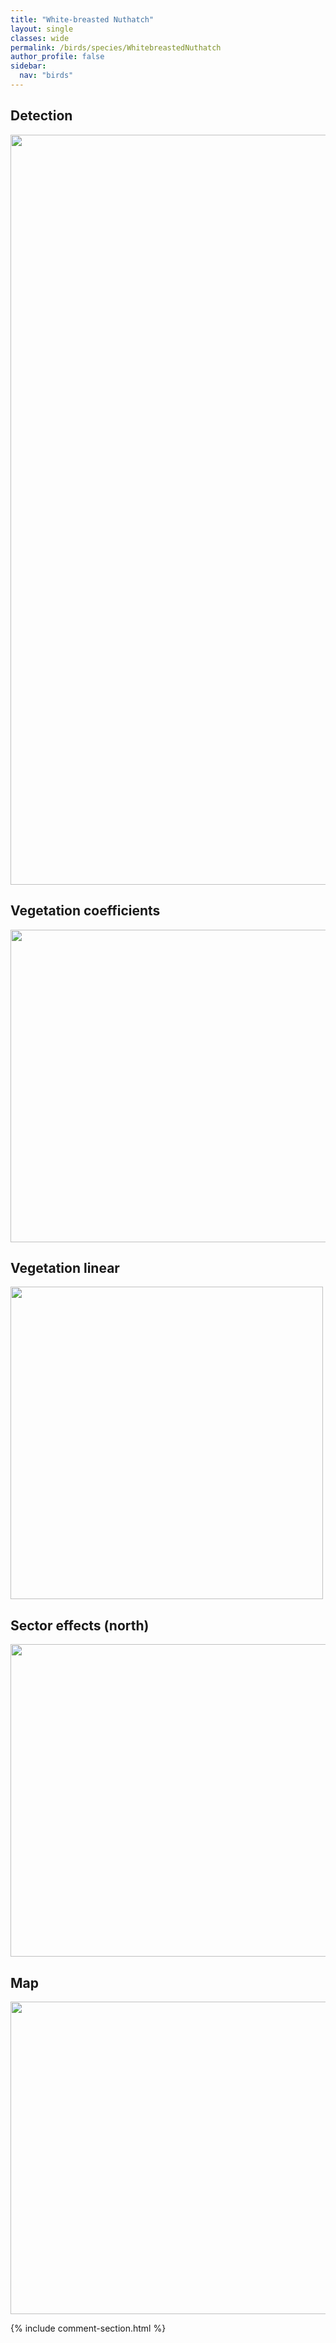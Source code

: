 ```yaml
---
title: "White-breasted Nuthatch"
layout: single
classes: wide
permalink: /birds/species/WhitebreastedNuthatch
author_profile: false
sidebar:
  nav: "birds"
---
```


<h2>Detection</h2>

<a href="https://drive.google.com/uc?export=view&id=1UVJ8FbnTOGIeZ-iOvfFskZ51xDPC2pzp">
<img src="https://drive.google.com/uc?export=view&id=1UVJ8FbnTOGIeZ-iOvfFskZ51xDPC2pzp" height = "1200" width = "800">
</a>

<h2>Vegetation coefficients</h2>

<a href="https://drive.google.com/uc?export=view&id=1WwJakgvFYOZkM4l1jUi8QrFMkhLjGpqe">
<img src="https://drive.google.com/uc?export=view&id=1WwJakgvFYOZkM4l1jUi8QrFMkhLjGpqe" height = "500" width = "1000">
</a>

<h2>Vegetation linear</h2>

<a href="https://drive.google.com/uc?export=view&id=18F-F7CgbSB5-7AEzxy68suwfjz-qaedq">
<img src="https://drive.google.com/uc?export=view&id=18F-F7CgbSB5-7AEzxy68suwfjz-qaedq" height = "500" width = "500">
</a>

<h2>Sector effects (north)</h2>

<a href="https://drive.google.com/uc?export=view&id=12ovOSa3nWhsy3g1S2323_YCPZ8WUN0EI">
<img src="https://drive.google.com/uc?export=view&id=12ovOSa3nWhsy3g1S2323_YCPZ8WUN0EI" height = "500" width = "1000">
</a>

<h2>Map</h2>

<a href="https://drive.google.com/uc?export=view&id=1OClJjqqemn90NVvTQO2895mm0CcQfDFu">
<img src="https://drive.google.com/uc?export=view&id=1OClJjqqemn90NVvTQO2895mm0CcQfDFu" height = "500" width = "1500">
</a>

{% include comment-section.html %}
